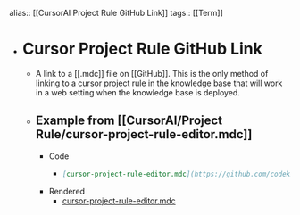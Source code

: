 alias:: [[CursorAI Project Rule GitHub Link]]
tags:: [[Term]]

- # Cursor Project Rule GitHub Link
	- A link to a [[.mdc]] file on [[GitHub]]. This is the only method of linking to a cursor project rule in the knowledge base that will work in a web setting when the knowledge base is deployed.
	- ## Example from [[CursorAI/Project Rule/cursor-project-rule-editor.mdc]]
		- Code
			- ```markdown
			  [cursor-project-rule-editor.mdc](https://github.com/codekiln/logseq-encode-garden/blob/main/.cursor/rules/cursor-project-rule-editor.mdc)
			  ```
		- Rendered
			- [cursor-project-rule-editor.mdc](https://github.com/codekiln/logseq-encode-garden/blob/main/.cursor/rules/cursor-project-rule-editor.mdc)